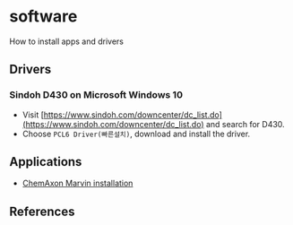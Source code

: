# software

How to install apps and drivers

## Drivers

### Sindoh D430 on Microsoft Windows 10

* Visit [https://www.sindoh.com/downcenter/dc_list.do](https://www.sindoh.com/downcenter/dc_list.do) and search for D430.
* Choose `PCL6 Driver(빠른설치)`, download and install the driver.

## Applications

* [ChemAxon Marvin installation](files/marvin.pdf)

## References

